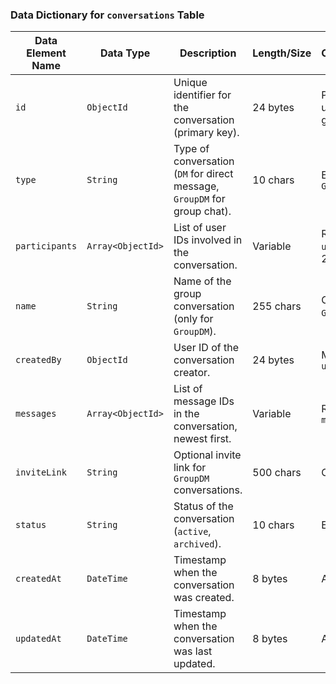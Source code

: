 ### Data Dictionary for `conversations` Table

| **Data Element Name** | **Data Type**  | **Description**                                      | **Length/Size** | **Constraints/Rules**            | **Default Value** | **Source**  | **Relationships**                        | **Permissions/Access** | **Examples** |
|----------------------|---------------|-----------------------------------------------------|---------------|--------------------------------|-----------------|------------|--------------------------------|--------------------|------------|
| `id`                | `ObjectId`     | Unique identifier for the conversation (primary key). | 24 bytes      | Primary key, unique, auto-generated | Auto-generated  | System     | Referenced in `messages` table          | Read (Participants), Write (System) | `"507f1f77bcf86cd799439100"` |
| `type`              | `String`       | Type of conversation (`DM` for direct message, `GroupDM` for group chat). | 10 chars      | Enum values: `DM`, `GroupDM`   | Required        | User input  | -                                    | Read (Participants), Write (System) | `"DM"` |
| `participants`      | `Array<ObjectId>` | List of user IDs involved in the conversation.       | Variable      | References `users.id`, at least 2 for `GroupDM` | Required        | User input  | References `users.id`                  | Read (Participants), Write (System) | `["507f1f77bcf86cd799439101", "507f1f77bcf86cd799439102"]` |
| `name`             | `String`       | Name of the group conversation (only for `GroupDM`). | 255 chars     | Optional (only for `GroupDM`) | `null`          | User input  | -                                    | Read (Participants), Write (Creator) | `"Project Team Chat"` |
| `createdBy`         | `ObjectId`     | User ID of the conversation creator.                | 24 bytes      | Must exist in `users.id`      | Required        | User input  | References `users.id`                  | Read (Participants), Write (System) | `"507f1f77bcf86cd799439103"` |
| `messages`          | `Array<ObjectId>` | List of message IDs in the conversation, newest first. | Variable      | References `messages.id`      | `[]`            | System      | References `messages.id`                | Read (Participants), Write (System) | `["609f1f77bcf86cd799439200", "609f1f77bcf86cd799439201"]` |
| `inviteLink`        | `String`       | Optional invite link for `GroupDM` conversations.   | 500 chars     | Optional                      | `null`          | System      | -                                    | Read (Participants), Write (Creator) | `"https://chatapp.com/invite/abc123"` |
| `status`           | `String`       | Status of the conversation (`active`, `archived`).  | 10 chars      | Enum values only              | `active`        | System      | -                                    | Read (Participants), Write (System) | `"archived"` |
| `createdAt`         | `DateTime`     | Timestamp when the conversation was created.        | 8 bytes       | Auto-generated                | Current timestamp | System | -                                    | Read (Participants) | `"2024-01-10T08:45:00Z"` |
| `updatedAt`         | `DateTime`     | Timestamp when the conversation was last updated.   | 8 bytes       | Auto-updated                  | Current timestamp | System | -                                    | Read (Participants) | `"2024-01-12T12:30:00Z"` |

